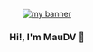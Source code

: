 <tab>

<p align="center">
<a href="https://maudv19.vercel.app" target="_blank" rel="noreferrer"><img src="https://i.postimg.cc/HL7TFR3S/banner.png" alt="my banner"></a>
</p>

<h3 align="center">
Hi!, I'm MauDV 👋
</h3>

